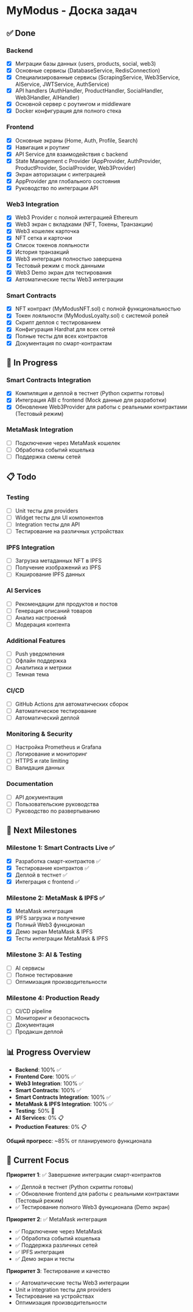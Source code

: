 # MyModus - Доска задач

## ✅ Done

### Backend
- [x] Миграции базы данных (users, products, social, web3)
- [x] Основные сервисы (DatabaseService, RedisConnection)
- [x] Специализированные сервисы (ScrapingService, Web3Service, AIService, JWTService, AuthService)
- [x] API handlers (AuthHandler, ProductHandler, SocialHandler, Web3Handler, AIHandler)
- [x] Основной сервер с роутингом и middleware
- [x] Docker конфигурация для полного стека

### Frontend
- [x] Основные экраны (Home, Auth, Profile, Search)
- [x] Навигация и роутинг
- [x] API Service для взаимодействия с backend
- [x] State Management с Provider (AppProvider, AuthProvider, ProductProvider, SocialProvider, Web3Provider)
- [x] Экран авторизации с интеграцией
- [x] AppProvider для глобального состояния
- [x] Руководство по интеграции API

### Web3 Integration
- [x] Web3 Provider с полной интеграцией Ethereum
- [x] Web3 экран с вкладками (NFT, Токены, Транзакции)
- [x] Web3 кошелек карточка
- [x] NFT сетка и карточки
- [x] Список токенов лояльности
- [x] История транзакций
- [x] Web3 интеграция полностью завершена
- [x] Тестовый режим с mock данными
- [x] Web3 Demo экран для тестирования
- [x] Автоматические тесты Web3 интеграции

### Smart Contracts
- [x] NFT контракт (MyModusNFT.sol) с полной функциональностью
- [x] Токен лояльности (MyModusLoyalty.sol) с системой ролей
- [x] Скрипт деплоя с тестированием
- [x] Конфигурация Hardhat для всех сетей
- [x] Полные тесты для всех контрактов
- [x] Документация по смарт-контрактам

## 🚧 In Progress

### Smart Contracts Integration
- [x] Компиляция и деплой в тестнет (Python скрипты готовы)
- [x] Интеграция ABI с frontend (Mock данные для разработки)
- [x] Обновление Web3Provider для работы с реальными контрактами (Тестовый режим)

### MetaMask Integration
- [ ] Подключение через MetaMask кошелек
- [ ] Обработка событий кошелька
- [ ] Поддержка смены сетей

## 📋 Todo

### Testing
- [ ] Unit тесты для providers
- [ ] Widget тесты для UI компонентов
- [ ] Integration тесты для API
- [ ] Тестирование на различных устройствах

### IPFS Integration
- [ ] Загрузка метаданных NFT в IPFS
- [ ] Получение изображений из IPFS
- [ ] Кэширование IPFS данных

### AI Services
- [ ] Рекомендации для продуктов и постов
- [ ] Генерация описаний товаров
- [ ] Анализ настроений
- [ ] Модерация контента

### Additional Features
- [ ] Push уведомления
- [ ] Офлайн поддержка
- [ ] Аналитика и метрики
- [ ] Темная тема

### CI/CD
- [ ] GitHub Actions для автоматических сборок
- [ ] Автоматическое тестирование
- [ ] Автоматический деплой

### Monitoring & Security
- [ ] Настройка Prometheus и Grafana
- [ ] Логирование и мониторинг
- [ ] HTTPS и rate limiting
- [ ] Валидация данных

### Documentation
- [ ] API документация
- [ ] Пользовательские руководства
- [ ] Руководство по развертыванию

## 🎯 Next Milestones

### Milestone 1: Smart Contracts Live ✅
- [x] Разработка смарт-контрактов ✅
- [x] Тестирование контрактов ✅
- [x] Деплой в тестнет ✅
- [x] Интеграция с frontend ✅

### Milestone 2: MetaMask & IPFS ✅
- [x] MetaMask интеграция
- [x] IPFS загрузка и получение
- [x] Полный Web3 функционал
- [x] Демо экран MetaMask & IPFS
- [x] Тесты интеграции MetaMask & IPFS

### Milestone 3: AI & Testing
- [ ] AI сервисы
- [ ] Полное тестирование
- [ ] Оптимизация производительности

### Milestone 4: Production Ready
- [ ] CI/CD pipeline
- [ ] Мониторинг и безопасность
- [ ] Документация
- [ ] Продакшн деплой

## 📊 Progress Overview

- **Backend**: 100% ✅
- **Frontend Core**: 100% ✅
- **Web3 Integration**: 100% ✅
- **Smart Contracts**: 100% ✅
- **Smart Contracts Integration**: 100% ✅
- **MetaMask & IPFS Integration**: 100% ✅
- **Testing**: 50% 🚧
- **AI Services**: 0% 📋
- **Production Features**: 0% 📋

**Общий прогресс**: ~85% от планируемого функционала

## 🔄 Current Focus

**Приоритет 1**: ✅ Завершение интеграции смарт-контрактов
- ✅ Деплой в тестнет (Python скрипты готовы)
- ✅ Обновление frontend для работы с реальными контрактами (Тестовый режим)
- ✅ Тестирование полного Web3 функционала (Demo экран)

**Приоритет 2**: ✅ MetaMask интеграция
- ✅ Подключение через MetaMask
- ✅ Обработка событий кошелька
- ✅ Поддержка различных сетей
- ✅ IPFS интеграция
- ✅ Демо экран и тесты

**Приоритет 3**: Тестирование и качество
- ✅ Автоматические тесты Web3 интеграции
- Unit и integration тесты для providers
- Тестирование на устройствах
- Оптимизация производительности
